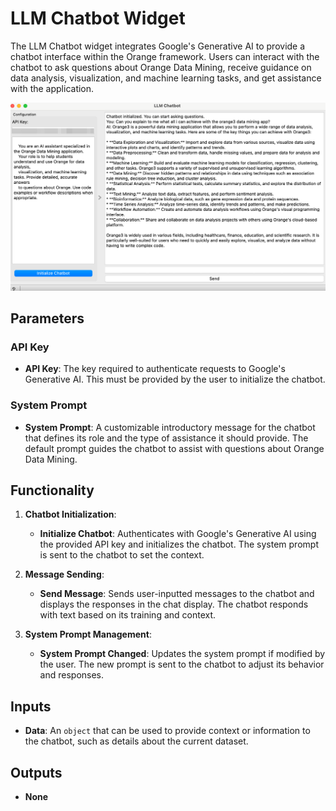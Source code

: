 # LLM Chatbot Widget

The LLM Chatbot widget integrates Google's Generative AI to provide a chatbot interface within the Orange framework. Users can interact with the chatbot to ask questions about Orange Data Mining, receive guidance on data analysis, visualization, and machine learning tasks, and get assistance with the application.

![](../images/sankarsh-widgets/llm/llm.png)

## Parameters

### API Key
- **API Key**: The key required to authenticate requests to Google's Generative AI. This must be provided by the user to initialize the chatbot.

### System Prompt
- **System Prompt**: A customizable introductory message for the chatbot that defines its role and the type of assistance it should provide. The default prompt guides the chatbot to assist with questions about Orange Data Mining.

## Functionality

1. **Chatbot Initialization**:
   - **Initialize Chatbot**: Authenticates with Google's Generative AI using the provided API key and initializes the chatbot. The system prompt is sent to the chatbot to set the context.

2. **Message Sending**:
   - **Send Message**: Sends user-inputted messages to the chatbot and displays the responses in the chat display. The chatbot responds with text based on its training and context.

3. **System Prompt Management**:
   - **System Prompt Changed**: Updates the system prompt if modified by the user. The new prompt is sent to the chatbot to adjust its behavior and responses.


## Inputs
- **Data**: An `object` that can be used to provide context or information to the chatbot, such as details about the current dataset.

## Outputs
- **None**

